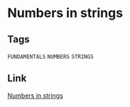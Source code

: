 # Numbers in strings


## Tags

`FUNDAMENTALS` `NUMBERS` `STRINGS`

## Link

[Numbers in strings](https://www.codewars.com/kata/59dd2c38f703c4ae5e000014)